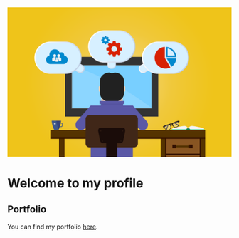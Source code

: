 <img src="dev.png"/>

# Welcome to my profile

## Portfolio
You can find my portfolio [here](https://w-matthies.de).


<!--
<img src="OWLWK.png" align="right" width="50%" />
[![The Best Cloud Platform form Your Next Web Project](https://user-images.githubusercontent.com/2342458/220064136-2c61e878-eb41-4c77-a5f5-482dbebeac2f.png)](https://kinsta.com)


# Welcome to my profile

## Portfolio
You can find my portfolio [here](https://w-matthies.de).


## Learn more about my projects
- [Application hosting](https://kinsta.com/application-hosting/) (See [Documentation](https://kinsta.com/docs/application-hosting/))
- [Database hosting](https://kinsta.com/database-hosting/) (See [Documentation](https://kinsta.com/docs/database-hosting/))
- [WordPress hosting](https://kinsta.com/wordpress-hosting/) (See [Documentation](https://kinsta.com/docs/wordpress-hosting/))
- [Static Site hosting](https://kinsta.com/docs/static-site-hosting/) 🆕
- [Kinsta API](https://api-docs.kinsta.com/)
- [DevKinsta](https://kinsta.com/devkinsta/) (See [Documentation](https://kinsta.com/knowledgebase/devkinsta/))
- [Kinsta Academy](https://kinsta.com/academy/) (See the [official GitHub Repository](https://github.com/kinsta-academy))

## Talk with us
If you want to talk with us:
- Join our [Discord channel](https://discord.gg/vjRPMhFaBA)
- Join our [Community Forum](https://community.kinsta.com/) 🆕
- Contact our amazing [support](https://kinsta.com/kinsta-support/)
- Reach us on [Twitter](https://twitter.com/kinsta)
-->
